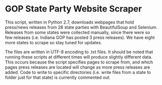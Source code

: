 # GOP State Party Website Scraper

This script, written in Python 2.7, downloads webpages that hold press/news releases from 28 state parties with BeautifulSoup and Selenium. Releases from some states were collected manually, since there were so few releases (i.e. Indiana GOP has posted 3 press releases). We have eight more states to scrape so stay tuned for updates.

The files are written in UTF-8 encoding to .txt files. It should be noted that running these scripts at different times will produce slightly different data. This occurs because the script specifies pages to scrape from, and which pages press releases are located will change as more press releases are added. Code to write to specific directories (i.e. write files from a state to folder just for that state) is currently commented out.

